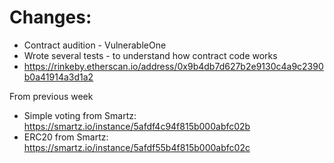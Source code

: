 # Changes:
* Contract audition - VulnerableOne
* Wrote several tests - to understand how contract code works
* https://rinkeby.etherscan.io/address/0x9b4db7d627b2e9130c4a9c2390b0a41914a3d1a2


From previous week
* Simple voting from Smartz: https://smartz.io/instance/5afdf4c94f815b000abfc02b
* ERC20 from Smartz: https://smartz.io/instance/5afdf55b4f815b000abfc02c